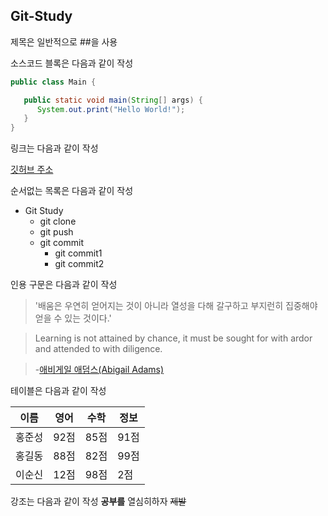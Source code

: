 ## Git-Study
제목은 일반적으로 ##을 사용

소스코드 블록은 다음과 같이 작성

```java
public class Main {

   public static void main(String[] args) {
      System.out.print("Hello World!");       
   }
}
```

링크는 다음과 같이 작성

[깃허브 주소](https://github.com/DunDung)

순서없는 목록은 다음과 같이 작성

* Git Study
  * git clone
  * git push
  * git commit
    * git commit1
    * git commit2
    
인용 구문은 다음과 같이 작성

> '배움은 우연히 얻어지는 것이 아니라 열성을 다해 갈구하고 부지런히 집중해야 얻을 수 있는 것이다.' 

> Learning is not attained by chance, it must be sought for with ardor and attended to with diligence.

> -[애비게일 애덤스(Abigail Adams)](https://en.wikipedia.org/wiki/Abigail_Adams)

테이블은 다음과 같이 작성

이름|영어|수학|정보
---|---|---|---|
홍준성|92점|85점|91점|
홍길동|88점|82점|99점|
이순신|12점|98점|2점|

강조는 다음과 같이 작성
**공부를** 열심히하자 ~~제발~~
